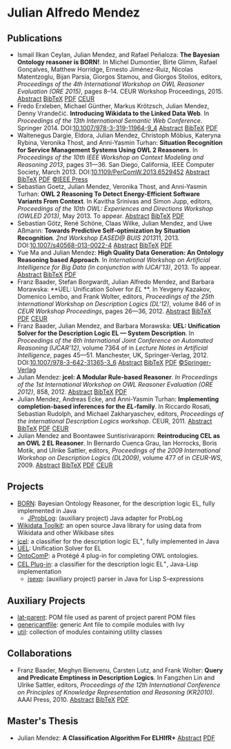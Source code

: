 # Julian Alfredo Mendez


## Publications

* <a id="CJ2015" /> Ismail Ilkan Ceylan, Julian Mendez, and Rafael Peñaloza: **The Bayesian Ontology reasoner is BORN!**. In Michel Dumontier, Birte Glimm, Rafael Gonçalves, Matthew Horridge, Ernesto Jiménez-Ruiz, Nicolas Matentzoglu, Bijan Parsia, Giorgos Stamou, and Giorgos Stoilos, editors, *Proceedings of the 4th International Workshop on OWL Reasoner Evaluation (ORE 2015)*, pages 8–14. CEUR Workshop Proceedings, 2015.
 [Abstract](https://lat.inf.tu-dresden.de/research/papers-abs.html#CJ2015)
 [BibTeX](https://lat.inf.tu-dresden.de/research/papers-bib.html#CJ2015)
 [PDF](https://lat.inf.tu-dresden.de/research/papers/2015/CeMePe-ORE15.pdf)
 [CEUR](http://ceur-ws.org/Vol-1387/paper_5.pdf)
* <a id="ErxGu14" /> Fredo Erxleben, Michael G&uuml;nther, Markus Kr&ouml;tzsch, Julian Mendez, Denny Vrande&#x010D;i&#x0107;. **Introducing Wikidata to the Linked Data Web**. In *Proceedings of the 13th International Semantic Web Conference*. Springer 2014.
 DOI:[10.1007/978-3-319-11964-9_4](https://doi.org/10.1007/978-3-319-11964-9_4)
 [Abstract](https://iccl.inf.tu-dresden.de/web/Inproceedings4005#BEtabid1-0)
 [BibTeX](https://iccl.inf.tu-dresden.de/web/Inproceedings4005#BEtabid1-1)
 [PDF](https://iccl.inf.tu-dresden.de/w/images/3/3a/Wikidata-RDF-export-2014.pdf)
* <a id="DelMe13" /> Waltenegus Dargie, Eldora, Julian Mendez, Christoph M&ouml;bius, Kateryna Rybina, Veronika Thost, and Anni-Yasmin Turhan: **Situation Recognition for Service Management Systems Using OWL 2 Reasoners**. In *Proceedings of the 10th IEEE Workshop on Context Modeling and Reasoning 2013*, pages 31&mdash;36. San Diego, California, IEEE Computer Society, March 2013.
 DOI:[10.1109/PerComW.2013.6529452](https://doi.org/10.1109/PerComW.2013.6529452)
 [Abstract](https://lat.inf.tu-dresden.de/research/papers-abs.html#DelMe13)
 [BibTeX](https://lat.inf.tu-dresden.de/research/papers-bib.html#DelMe13)
 [PDF](https://lat.inf.tu-dresden.de/research/papers/2013/DElMe-CoMoRea-13.pdf)
 [&copy;IEEE Press](https://ieeexplore.ieee.org/Xplore/guesthome.jsp)
* <a id="GoMeT13" /> Sebastian Goetz, Julian Mendez, Veronika Thost, and Anni-Yasmin Turhan: **OWL 2 Reasoning To Detect Energy-Efficient Software Variants From Context**. In Kavitha Srinivas and Simon Jupp, editors, *Proceedings of the 10th OWL: Experiences and Directions Workshop (OWLED 2013)*, May 2013. To appear.
 [Abstract](https://lat.inf.tu-dresden.de/research/papers-abs.html#GoMeT13)
 [BibTeX](https://lat.inf.tu-dresden.de/research/papers-bib.html#GoMeT13)
 [PDF](https://lat.inf.tu-dresden.de/research/papers/2013/GoMeT-OWLED-13.pdf)
* <a id="GoScWiMeAs13" /> Sebastian G&ouml;tz, Ren&eacute; Sch&ouml;ne, Claas Wilke, Julian Mendez, and Uwe A&szlig;mann: **Towards Predictive Self-optimization by Situation Recognition**. *2nd Workshop EASED@ BUIS 2013*11, 2013.
 DOI:[10.1007/s40568-013-0022-4](https://doi.org/10.1007/s40568-013-0022-4)
 [Abstract](https://lat.inf.tu-dresden.de/research/papers-abs.html#GoScWiMeAs13)
 [BibTeX](https://lat.inf.tu-dresden.de/research/papers-bib.html#GoScWiMeAs13)
 [PDF](https://lat.inf.tu-dresden.de/research/papers/2013/GoScWiMeAs13.pdf)
* <a id="MaMe-AIBD13" /> Yue Ma and Julian Mendez: **High Quality Data Generation: An Ontology Reasoning based Approach**. In *International Workshop on Artificial Intelligence for Big Data (in conjunction with IJCAI'13)*, 2013. To appear.
 [Abstract](https://lat.inf.tu-dresden.de/research/papers-abs.html#MaMe-AIBD13)
 [BibTeX](https://lat.inf.tu-dresden.de/research/papers-bib.html#MaMe-AIBD13)
 [PDF](http://osullivan.ucc.ie/pubs/aibd13.pdf)
* <a id="BBMM-DL-12" /> Franz Baader, Stefan Borgwardt, Julian Alfredo Mendez, and Barbara Morawska: **UEL: Unification Solver for *EL* **. In Yevgeny Kazakov, Domenico Lembo, and Frank Wolter, editors, *Proceedings of the 25th International Workshop on Description Logics (DL'12)*, volume 846 of in *CEUR Workshop Proceedings*, pages 26&mdash;36, 2012.
 [Abstract](https://lat.inf.tu-dresden.de/research/papers-abs.html#BBMM-DL-12)
 [BibTeX](https://lat.inf.tu-dresden.de/research/papers-bib.html#BBMM-DL-12)
 [PDF](https://lat.inf.tu-dresden.de/research/papers/2012/BBMM-DL-12.pdf)
 [CEUR](http://ceur-ws.org/Vol-846/paper_8.pdf)
* <a id="BaMM-IJCAR-12" /> Franz Baader, Julian Mendez, and Barbara Morawska: **UEL: Unification Solver for the Description Logic EL &mdash; System Description**. In *Proceedings of the 6th International Joint Conference on Automated Reasoning (IJCAR'12)*, volume 7364 of in *Lecture Notes in Artificial Intelligence*, pages 45&mdash;51. Manchester, UK, Springer-Verlag, 2012.
 DOI:[10.1007/978-3-642-31365-3_6](https://doi.org/10.1007/978-3-642-31365-3_6)
 [Abstract](https://lat.inf.tu-dresden.de/research/papers-abs.html#BaMM-IJCAR-12)
 [BibTeX](https://lat.inf.tu-dresden.de/research/papers-bib.html#BaMM-IJCAR-12)
 [PDF](https://lat.inf.tu-dresden.de/research/papers/2012/BaMM-IJCAR-12.pdf)
 [&copy;Springer-Verlag](https://www.springer.de/comp/lncs/index.html)
* <a id="Me-ORE12" /> Julian Mendez: **jcel: A Modular Rule-based Reasoner**. *In Proceedings of the 1st International Workshop on OWL Reasoner Evaluation (ORE 2012)*, 858, 2012.
 [Abstract](https://lat.inf.tu-dresden.de/research/papers-abs.html#Me-ORE12)
 [BibTeX](https://lat.inf.tu-dresden.de/research/papers-bib.html#Me-ORE12)
 [PDF](https://lat.inf.tu-dresden.de/research/papers/2012/Me-ORE12.pdf)
* <a id="MeEcTu-DL11" /> Julian Mendez, Andreas Ecke, and Anni-Yasmin Turhan: **Implementing completion-based inferences for the *EL*-family**. In Riccardo Rosati, Sebastian Rudolph, and Michael Zakharyaschev, editors, *Proceedings of the international Description Logics workshop*. CEUR, 2011.
 [Abstract](https://lat.inf.tu-dresden.de/research/papers-abs.html#MeEcTu-DL11)
 [BibTeX](https://lat.inf.tu-dresden.de/research/papers-bib.html#MeEcTu-DL11)
 [PDF](https://lat.inf.tu-dresden.de/research/papers/2011/MeEcTu-DL.pdf)
 [CEUR](http://ceur-ws.org/Vol-745/paper_56.pdf)
* <a id="MeSu-DL09" /> Julian Mendez and Boontawee Suntisrivaraporn: **Reintroducing CEL as an OWL 2 EL Reasoner**. In Bernardo Cuenca Grau, Ian Horrocks, Boris Motik, and Ulrike Sattler, editors, *Proceedings of the 2009 International Workshop on Description Logics (DL2009)*, volume 477 of in *CEUR-WS*, 2009.
 [Abstract](https://lat.inf.tu-dresden.de/research/papers-abs.html#MeSu-DL09)
 [BibTeX](https://lat.inf.tu-dresden.de/research/papers-bib.html#MeSu-DL09)
 [PDF](https://lat.inf.tu-dresden.de/research/papers/2009/MeSu-DL09.pdf)
 [CEUR](http://ceur-ws.org/Vol-477/paper_65.pdf)


## Projects

* [BORN](https://julianmendez.github.io/born): Bayesian Ontology Reasoner, for the description logic EL, fully implemented in Java
  * [JProbLog](https://julianmendez.github.io/jproblog): (auxiliary project) Java adapter for ProbLog
* [Wikidata Toolkit](https://github.com/Wikidata/Wikidata-Toolkit): an open source Java library for using data from Wikidata and other Wikibase sites
* [jcel](https://julianmendez.github.io/jcel): a classifier for the description logic EL<sup>+</sup>, fully implemented in Java
* [UEL](https://julianmendez.github.io/uel): Unification Solver for EL
* [OntoComP](https://julianmendez.github.io/ontocomp): a Prot&eacute;g&eacute; 4 plug-in for completing OWL ontologies.
* [CEL Plug-in](https://lat.inf.tu-dresden.de/systems/cel/): a classifier for the description logic EL<sup>+</sup>, Java-Lisp implementation
  * [jsexp](https://julianmendez.github.io/jsexp): (auxiliary project) parser in Java for Lisp S-expressions


## Auxiliary Projects

* [lat-parent](https://julianmendez.github.io/lat-parent): POM file used as parent of project parent POM files
* [genericantfile](https://julianmendez.github.io/genericantfile): generic Ant file to compile modules with Ivy
* [util](https://julianmendez.github.io/util): collection of modules containing utility classes


## Collaborations

* <a id="BaaderBLW10" /> Franz Baader, Meghyn Bienvenu, Carsten Lutz, and Frank Wolter: **Query and Predicate Emptiness in Description Logics**. In Fangzhen Lin and Ulrike Sattler, editors, *Proceedings of the 12th International Conference on Principles of Knowledge Representation and Reasoning (KR2010)*. AAAI Press, 2010.
 [Abstract](https://lat.inf.tu-dresden.de/research/papers-abs.html#BaaderBLW10)
 [BibTeX](https://lat.inf.tu-dresden.de/research/papers-bib.html#BaaderBLW10)
 [PDF](https://lat.inf.tu-dresden.de/research/papers/2010/BaaderBLW10.pdf)


## Master's Thesis

* <a id="Men-Mas-11" /> Julian Mendez: **A Classification Algorithm For ELHIfR+**
 [Abstract](https://lat.inf.tu-dresden.de/research/mas/#Men-Mas-11)
 [PDF](https://lat.inf.tu-dresden.de/research/mas/Men-Mas-11.pdf)


